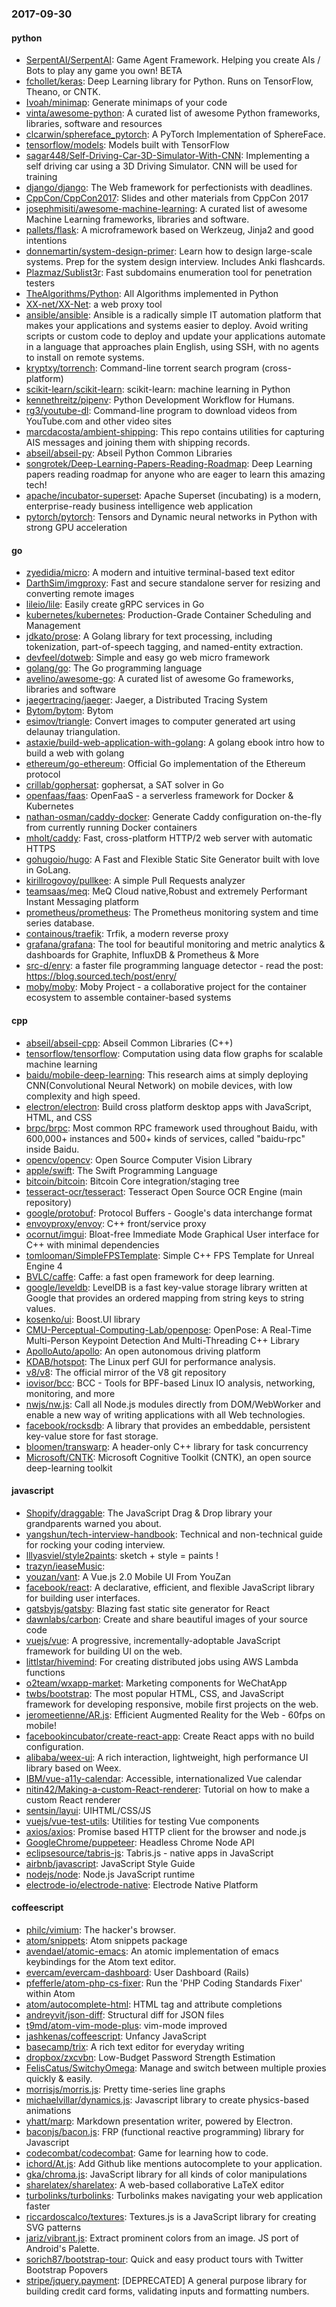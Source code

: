 ### 2017-09-30

#### python
* [SerpentAI/SerpentAI](https://github.com/SerpentAI/SerpentAI): Game Agent Framework. Helping you create AIs / Bots to play any game you own! BETA
* [fchollet/keras](https://github.com/fchollet/keras): Deep Learning library for Python. Runs on TensorFlow, Theano, or CNTK.
* [Ivoah/minimap](https://github.com/Ivoah/minimap): Generate minimaps of your code
* [vinta/awesome-python](https://github.com/vinta/awesome-python): A curated list of awesome Python frameworks, libraries, software and resources
* [clcarwin/sphereface_pytorch](https://github.com/clcarwin/sphereface_pytorch): A PyTorch Implementation of SphereFace.
* [tensorflow/models](https://github.com/tensorflow/models): Models built with TensorFlow
* [sagar448/Self-Driving-Car-3D-Simulator-With-CNN](https://github.com/sagar448/Self-Driving-Car-3D-Simulator-With-CNN): Implementing a self driving car using a 3D Driving Simulator. CNN will be used for training
* [django/django](https://github.com/django/django): The Web framework for perfectionists with deadlines.
* [CppCon/CppCon2017](https://github.com/CppCon/CppCon2017): Slides and other materials from CppCon 2017
* [josephmisiti/awesome-machine-learning](https://github.com/josephmisiti/awesome-machine-learning): A curated list of awesome Machine Learning frameworks, libraries and software.
* [pallets/flask](https://github.com/pallets/flask): A microframework based on Werkzeug, Jinja2 and good intentions
* [donnemartin/system-design-primer](https://github.com/donnemartin/system-design-primer): Learn how to design large-scale systems. Prep for the system design interview. Includes Anki flashcards.
* [Plazmaz/Sublist3r](https://github.com/Plazmaz/Sublist3r): Fast subdomains enumeration tool for penetration testers
* [TheAlgorithms/Python](https://github.com/TheAlgorithms/Python): All Algorithms implemented in Python
* [XX-net/XX-Net](https://github.com/XX-net/XX-Net): a web proxy tool
* [ansible/ansible](https://github.com/ansible/ansible): Ansible is a radically simple IT automation platform that makes your applications and systems easier to deploy. Avoid writing scripts or custom code to deploy and update your applications automate in a language that approaches plain English, using SSH, with no agents to install on remote systems.
* [kryptxy/torrench](https://github.com/kryptxy/torrench): Command-line torrent search program (cross-platform)
* [scikit-learn/scikit-learn](https://github.com/scikit-learn/scikit-learn): scikit-learn: machine learning in Python
* [kennethreitz/pipenv](https://github.com/kennethreitz/pipenv): Python Development Workflow for Humans.
* [rg3/youtube-dl](https://github.com/rg3/youtube-dl): Command-line program to download videos from YouTube.com and other video sites
* [marcdacosta/ambient-shipping](https://github.com/marcdacosta/ambient-shipping): This repo contains utilities for capturing AIS messages and joining them with shipping records.
* [abseil/abseil-py](https://github.com/abseil/abseil-py): Abseil Python Common Libraries
* [songrotek/Deep-Learning-Papers-Reading-Roadmap](https://github.com/songrotek/Deep-Learning-Papers-Reading-Roadmap): Deep Learning papers reading roadmap for anyone who are eager to learn this amazing tech!
* [apache/incubator-superset](https://github.com/apache/incubator-superset): Apache Superset (incubating) is a modern, enterprise-ready business intelligence web application
* [pytorch/pytorch](https://github.com/pytorch/pytorch): Tensors and Dynamic neural networks in Python with strong GPU acceleration

#### go
* [zyedidia/micro](https://github.com/zyedidia/micro): A modern and intuitive terminal-based text editor
* [DarthSim/imgproxy](https://github.com/DarthSim/imgproxy): Fast and secure standalone server for resizing and converting remote images
* [lileio/lile](https://github.com/lileio/lile): Easily create gRPC services in Go 
* [kubernetes/kubernetes](https://github.com/kubernetes/kubernetes): Production-Grade Container Scheduling and Management
* [jdkato/prose](https://github.com/jdkato/prose):  A Golang library for text processing, including tokenization, part-of-speech tagging, and named-entity extraction.
* [devfeel/dotweb](https://github.com/devfeel/dotweb): Simple and easy go web micro framework
* [golang/go](https://github.com/golang/go): The Go programming language
* [avelino/awesome-go](https://github.com/avelino/awesome-go): A curated list of awesome Go frameworks, libraries and software
* [jaegertracing/jaeger](https://github.com/jaegertracing/jaeger): Jaeger, a Distributed Tracing System
* [Bytom/bytom](https://github.com/Bytom/bytom): Bytom
* [esimov/triangle](https://github.com/esimov/triangle): Convert images to computer generated art using delaunay triangulation.
* [astaxie/build-web-application-with-golang](https://github.com/astaxie/build-web-application-with-golang): A golang ebook intro how to build a web with golang
* [ethereum/go-ethereum](https://github.com/ethereum/go-ethereum): Official Go implementation of the Ethereum protocol
* [crillab/gophersat](https://github.com/crillab/gophersat): gophersat, a SAT solver in Go
* [openfaas/faas](https://github.com/openfaas/faas): OpenFaaS - a serverless framework for Docker & Kubernetes
* [nathan-osman/caddy-docker](https://github.com/nathan-osman/caddy-docker): Generate Caddy configuration on-the-fly from currently running Docker containers
* [mholt/caddy](https://github.com/mholt/caddy): Fast, cross-platform HTTP/2 web server with automatic HTTPS
* [gohugoio/hugo](https://github.com/gohugoio/hugo): A Fast and Flexible Static Site Generator built with love in GoLang.
* [kirillrogovoy/pullkee](https://github.com/kirillrogovoy/pullkee): A simple Pull Requests analyzer
* [teamsaas/meq](https://github.com/teamsaas/meq): MeQ  Cloud native,Robust and extremely Performant Instant Messaging platform
* [prometheus/prometheus](https://github.com/prometheus/prometheus): The Prometheus monitoring system and time series database.
* [containous/traefik](https://github.com/containous/traefik): Trfik, a modern reverse proxy
* [grafana/grafana](https://github.com/grafana/grafana): The tool for beautiful monitoring and metric analytics & dashboards for Graphite, InfluxDB & Prometheus & More
* [src-d/enry](https://github.com/src-d/enry): a faster file programming language detector - read the post: https://blog.sourced.tech/post/enry/
* [moby/moby](https://github.com/moby/moby): Moby Project - a collaborative project for the container ecosystem to assemble container-based systems

#### cpp
* [abseil/abseil-cpp](https://github.com/abseil/abseil-cpp): Abseil Common Libraries (C++)
* [tensorflow/tensorflow](https://github.com/tensorflow/tensorflow): Computation using data flow graphs for scalable machine learning
* [baidu/mobile-deep-learning](https://github.com/baidu/mobile-deep-learning): This research aims at simply deploying CNN(Convolutional Neural Network) on mobile devices, with low complexity and high speed.
* [electron/electron](https://github.com/electron/electron): Build cross platform desktop apps with JavaScript, HTML, and CSS
* [brpc/brpc](https://github.com/brpc/brpc): Most common RPC framework used throughout Baidu, with 600,000+ instances and 500+ kinds of services, called "baidu-rpc" inside Baidu.
* [opencv/opencv](https://github.com/opencv/opencv): Open Source Computer Vision Library
* [apple/swift](https://github.com/apple/swift): The Swift Programming Language
* [bitcoin/bitcoin](https://github.com/bitcoin/bitcoin): Bitcoin Core integration/staging tree
* [tesseract-ocr/tesseract](https://github.com/tesseract-ocr/tesseract): Tesseract Open Source OCR Engine (main repository)
* [google/protobuf](https://github.com/google/protobuf): Protocol Buffers - Google's data interchange format
* [envoyproxy/envoy](https://github.com/envoyproxy/envoy): C++ front/service proxy
* [ocornut/imgui](https://github.com/ocornut/imgui): Bloat-free Immediate Mode Graphical User interface for C++ with minimal dependencies
* [tomlooman/SimpleFPSTemplate](https://github.com/tomlooman/SimpleFPSTemplate): Simple C++ FPS Template for Unreal Engine 4
* [BVLC/caffe](https://github.com/BVLC/caffe): Caffe: a fast open framework for deep learning.
* [google/leveldb](https://github.com/google/leveldb): LevelDB is a fast key-value storage library written at Google that provides an ordered mapping from string keys to string values.
* [kosenko/ui](https://github.com/kosenko/ui): Boost.UI library
* [CMU-Perceptual-Computing-Lab/openpose](https://github.com/CMU-Perceptual-Computing-Lab/openpose): OpenPose: A Real-Time Multi-Person Keypoint Detection And Multi-Threading C++ Library
* [ApolloAuto/apollo](https://github.com/ApolloAuto/apollo): An open autonomous driving platform
* [KDAB/hotspot](https://github.com/KDAB/hotspot): The Linux perf GUI for performance analysis.
* [v8/v8](https://github.com/v8/v8): The official mirror of the V8 git repository
* [iovisor/bcc](https://github.com/iovisor/bcc): BCC - Tools for BPF-based Linux IO analysis, networking, monitoring, and more
* [nwjs/nw.js](https://github.com/nwjs/nw.js): Call all Node.js modules directly from DOM/WebWorker and enable a new way of writing applications with all Web technologies.
* [facebook/rocksdb](https://github.com/facebook/rocksdb): A library that provides an embeddable, persistent key-value store for fast storage.
* [bloomen/transwarp](https://github.com/bloomen/transwarp): A header-only C++ library for task concurrency
* [Microsoft/CNTK](https://github.com/Microsoft/CNTK): Microsoft Cognitive Toolkit (CNTK), an open source deep-learning toolkit

#### javascript
* [Shopify/draggable](https://github.com/Shopify/draggable): The JavaScript Drag & Drop library your grandparents warned you about.
* [yangshun/tech-interview-handbook](https://github.com/yangshun/tech-interview-handbook):  Technical and non-technical guide for rocking your coding interview.
* [lllyasviel/style2paints](https://github.com/lllyasviel/style2paints): sketch + style = paints !
* [trazyn/ieaseMusic](https://github.com/trazyn/ieaseMusic):  
* [youzan/vant](https://github.com/youzan/vant): A Vue.js 2.0 Mobile UI From YouZan
* [facebook/react](https://github.com/facebook/react): A declarative, efficient, and flexible JavaScript library for building user interfaces.
* [gatsbyjs/gatsby](https://github.com/gatsbyjs/gatsby):  Blazing fast static site generator for React
* [dawnlabs/carbon](https://github.com/dawnlabs/carbon):  Create and share beautiful images of your source code
* [vuejs/vue](https://github.com/vuejs/vue): A progressive, incrementally-adoptable JavaScript framework for building UI on the web.
* [littlstar/hivemind](https://github.com/littlstar/hivemind): For creating distributed jobs using AWS Lambda functions
* [o2team/wxapp-market](https://github.com/o2team/wxapp-market): Marketing components for WeChatApp
* [twbs/bootstrap](https://github.com/twbs/bootstrap): The most popular HTML, CSS, and JavaScript framework for developing responsive, mobile first projects on the web.
* [jeromeetienne/AR.js](https://github.com/jeromeetienne/AR.js): Efficient Augmented Reality for the Web - 60fps on mobile!
* [facebookincubator/create-react-app](https://github.com/facebookincubator/create-react-app): Create React apps with no build configuration.
* [alibaba/weex-ui](https://github.com/alibaba/weex-ui): A rich interaction, lightweight, high performance UI library based on Weex.
* [IBM/vue-a11y-calendar](https://github.com/IBM/vue-a11y-calendar): Accessible, internationalized Vue calendar
* [nitin42/Making-a-custom-React-renderer](https://github.com/nitin42/Making-a-custom-React-renderer): Tutorial on how to make a custom React renderer
* [sentsin/layui](https://github.com/sentsin/layui): UIHTML/CSS/JS
* [vuejs/vue-test-utils](https://github.com/vuejs/vue-test-utils): Utilities for testing Vue components
* [axios/axios](https://github.com/axios/axios): Promise based HTTP client for the browser and node.js
* [GoogleChrome/puppeteer](https://github.com/GoogleChrome/puppeteer): Headless Chrome Node API
* [eclipsesource/tabris-js](https://github.com/eclipsesource/tabris-js): Tabris.js - native apps in JavaScript
* [airbnb/javascript](https://github.com/airbnb/javascript): JavaScript Style Guide
* [nodejs/node](https://github.com/nodejs/node): Node.js JavaScript runtime 
* [electrode-io/electrode-native](https://github.com/electrode-io/electrode-native): Electrode Native Platform

#### coffeescript
* [philc/vimium](https://github.com/philc/vimium): The hacker's browser.
* [atom/snippets](https://github.com/atom/snippets): Atom snippets package
* [avendael/atomic-emacs](https://github.com/avendael/atomic-emacs): An atomic implementation of emacs keybindings for the Atom text editor.
* [evercam/evercam-dashboard](https://github.com/evercam/evercam-dashboard): User Dashboard (Rails)
* [pfefferle/atom-php-cs-fixer](https://github.com/pfefferle/atom-php-cs-fixer): Run the 'PHP Coding Standards Fixer' within Atom
* [atom/autocomplete-html](https://github.com/atom/autocomplete-html): HTML tag and attribute completions
* [andreyvit/json-diff](https://github.com/andreyvit/json-diff): Structural diff for JSON files
* [t9md/atom-vim-mode-plus](https://github.com/t9md/atom-vim-mode-plus): vim-mode improved
* [jashkenas/coffeescript](https://github.com/jashkenas/coffeescript): Unfancy JavaScript
* [basecamp/trix](https://github.com/basecamp/trix): A rich text editor for everyday writing
* [dropbox/zxcvbn](https://github.com/dropbox/zxcvbn): Low-Budget Password Strength Estimation
* [FelisCatus/SwitchyOmega](https://github.com/FelisCatus/SwitchyOmega): Manage and switch between multiple proxies quickly & easily.
* [morrisjs/morris.js](https://github.com/morrisjs/morris.js): Pretty time-series line graphs
* [michaelvillar/dynamics.js](https://github.com/michaelvillar/dynamics.js): Javascript library to create physics-based animations
* [yhatt/marp](https://github.com/yhatt/marp): Markdown presentation writer, powered by Electron.
* [baconjs/bacon.js](https://github.com/baconjs/bacon.js): FRP (functional reactive programming) library for Javascript
* [codecombat/codecombat](https://github.com/codecombat/codecombat): Game for learning how to code.
* [ichord/At.js](https://github.com/ichord/At.js): Add Github like mentions autocomplete to your application.
* [gka/chroma.js](https://github.com/gka/chroma.js): JavaScript library for all kinds of color manipulations
* [sharelatex/sharelatex](https://github.com/sharelatex/sharelatex): A web-based collaborative LaTeX editor
* [turbolinks/turbolinks](https://github.com/turbolinks/turbolinks): Turbolinks makes navigating your web application faster
* [riccardoscalco/textures](https://github.com/riccardoscalco/textures): Textures.js is a JavaScript library for creating SVG patterns
* [jariz/vibrant.js](https://github.com/jariz/vibrant.js): Extract prominent colors from an image. JS port of Android's Palette.
* [sorich87/bootstrap-tour](https://github.com/sorich87/bootstrap-tour): Quick and easy product tours with Twitter Bootstrap Popovers
* [stripe/jquery.payment](https://github.com/stripe/jquery.payment): [DEPRECATED] A general purpose library for building credit card forms, validating inputs and formatting numbers.
